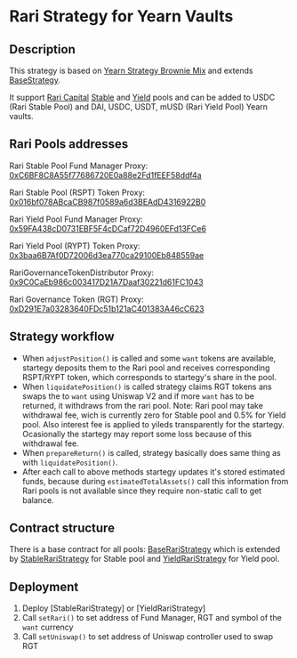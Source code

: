 # Rari Strategy for Yearn Vaults

## Description
This strategy is based on [Yearn Strategy Brownie Mix](https://github.com/yearn/brownie-strategy-mix/tree/99aba02f6ef83054d73629d850ab2ac5333d330b) and extends [BaseStrategy](https://github.com/yearn/yearn-vaults/blob/v0.3.5/contracts/BaseStrategy.sol).

It support [Rari Capital](https://rari.capital) [Stable](https://app.rari.capital/pools/stable) and [Yield](https://app.rari.capital/pools/stable) pools and can be added to USDC (Rari Stable Pool) and DAI, USDC, USDT, mUSD (Rari Yield Pool) Yearn vaults.

## Rari Pools addresses
Rari Stable Pool Fund Manager Proxy: [0xC6BF8C8A55f77686720E0a88e2Fd1fEEF58ddf4a](https://etherscan.io/address/0xC6BF8C8A55f77686720E0a88e2Fd1fEEF58ddf4a#readProxyContract)

Rari Stable Pool (RSPT) Token Proxy: [0x016bf078ABcaCB987f0589a6d3BEAdD4316922B0](https://etherscan.io/address/0x016bf078abcacb987f0589a6d3beadd4316922b0#readProxyContract)

Rari Yield Pool Fund Manager Proxy: [0x59FA438cD0731EBF5F4cDCaf72D4960EFd13FCe6](https://etherscan.io/address/0x59FA438cD0731EBF5F4cDCaf72D4960EFd13FCe6#readProxyContract)

Rari Yield Pool (RYPT) Token Proxy: [0x3baa6B7Af0D72006d3ea770ca29100Eb848559ae](https://etherscan.io/address/0x3baa6b7af0d72006d3ea770ca29100eb848559ae#readProxyContract)

RariGovernanceTokenDistributor Proxy: [0x9C0CaEb986c003417D21A7Daaf30221d61FC1043](https://etherscan.io/address/0x9c0caeb986c003417d21a7daaf30221d61fc1043#readProxyContract)

Rari Governance Token (RGT) Proxy: [0xD291E7a03283640FDc51b121aC401383A46cC623](https://etherscan.io/address/0xD291E7a03283640FDc51b121aC401383A46cC623#code)

## Strategy workflow
- When `adjustPosition()` is called and some `want` tokens are available, startegy deposits them to the Rari pool and receives corresponding RSPT/RYPT token, which corresponds to startegy's share in the pool.
- When `liquidatePosition()` is called strategy claims RGT tokens ans swaps the to `want` using Uniswap V2 and if more `want` has to be returned, it withdraws from the rari pool. Note: Rari pool may take withdrawal fee, wich is currently zero for Stable pool and 0.5% for Yield pool. Also interest fee is applied to yileds transparently for the startegy. Ocasionally the startegy may report some loss because of this withdrawal fee.
- When `prepareReturn()` is called, strategy basically does same thing as with `liquidatePosition()`.
- After each call to above methods startegy updates it's stored estimated funds, because during `estimatedTotalAssets()` call this information from Rari pools is not available since they require non-static call to get balance.

## Contract structure
There is a base contract for all pools: [BaseRariStrategy](/contracts/BaseRariStrategy.sol) which is extended by [StableRariStrategy](/contracts/StableRariStrategy.sol) for Stable pool and [YieldRariStrategy](/contracts/YieldRariStrategy.sol) for Yield pool.

## Deployment
1. Deploy [StableRariStrategy] or [YieldRariStrategy] 
2. Call `setRari()` to set address of Fund Manager, RGT and symbol of the `want` currency
3. Call `setUniswap()` to set address of Uniswap controller used to swap RGT







